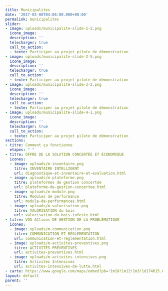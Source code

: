 ```yaml
---
title: Municipalites
date: '2017-03-08T04:06:00.000+00:00'
permalink: municipalites
slider:
- image: uploads/municipalite-slide-1-2.png
  icone_image: 
  description: ''
  telecharger: true
  call_to_action:
  - texte: Participer au projet pilote de démonstration
- image: uploads/municipalite-slide-2-5.png
  icone_image: 
  description: ''
  telecharger: true
  call_to_action:
  - texte: Participer au projet pilote de démonstration
- image: uploads/municipalite-slide-3-2.png
  icone_image: 
  description: ''
  telecharger: true
  call_to_action:
  - texte: Participer au projet pilote de démonstration
- image: uploads/municipalite-slide-4-1.png
  icone_image: 
  description: ''
  telecharger: true
  call_to_action:
  - texte: Participer au projet pilote de démonstration
sections:
- titre: Comment ça fonctionne
  etapes: " "
- titre: OFFRE DE LA SOLUTION CONCERTÉE ET ÉCONOMIQUE
  icones:
  - image: uploads/m-inventaire.png
    titre: INVENTAIRE INTELLIGENT
    url: diagnostique-et-inventaire-et-evaluation.html
  - image: uploads/m-plateforme.png
    titre: plateformes de gestion concertée
    url: plateforme-de-gestion-concertee.html
  - image: uploads/m-module.png
    titre: Modules de performance
    url: module-de-performances.html
  - image: uploads/m-valorisation.png
    titre: VALORISATION du bois
    url: valorisation-du-bois-infeste.html
- titre: VOS ACtions DE GESTION DE LA PROBLÈMATIQUE
  icones:
  - image: uploads/m-communication.png
    titre: COMMUNICATION ET RÈGLEMENTATION
    url: communication-et-reglementation.html
  - image: uploads/m-activites-preventives.png
    titre: ACTIVITÉS PRÉVENTIVES
    url: activites-preventives.html
  - image: uploads/m-activites-intensives.png
    titre: Activites Intensives
    url: activites-intensives-de-lutte.html
- carte: https://www.google.com/maps/embed?pb=!1m18!1m12!1m3!1d174615.0545655111!2d-71.48615471253846!3d46.85628295842766!2m3!1f0!2f0!3f0!3m2!1i1024!2i768!4f13.1!3m3!1m2!1s0x4cb8968a05db8893%3A0x8fc52d63f0e83a03!2sQu%C3%A9bec+City%2C+QC!5e0!3m2!1sen!2sca!4v1492800935351
layout: default
parent: ''
---
```


